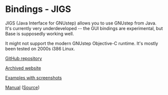 # Bindings - JIGS

JIGS (Java Interface for GNUstep) allows you to use GNUstep from Java. It's currently very underdeveloped -- the GUI bindings are experimental, but Base is supposedly working well.

It might not support the modern GNUstep Objective-C runtime. It's mostly been tested on 2000s i386 Linux.

[GitHub repository](https://github.com/gnustep/libs-java)

[Archived website](https://web.archive.org/web/20200121101110if_/http://www.gnustep.it/jigs/index.html)

[Examples with screenshots](https://web.archive.org/web/20170206204100if_/http://gnustep.it/jigs/Examples.html)

[Manual](https://web.archive.org/web/20160813030025if_/http://gnustep.it/jigs/Manual/index.html) ([Source](https://github.com/gnustep/libs-java/tree/master/Documentation/Manual/Manual))